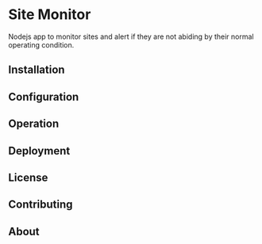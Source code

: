 # Site Monitor

Nodejs app to monitor sites and alert if they are not abiding by their normal operating condition.

## Installation

## Configuration

## Operation

## Deployment

## License

## Contributing

## About

